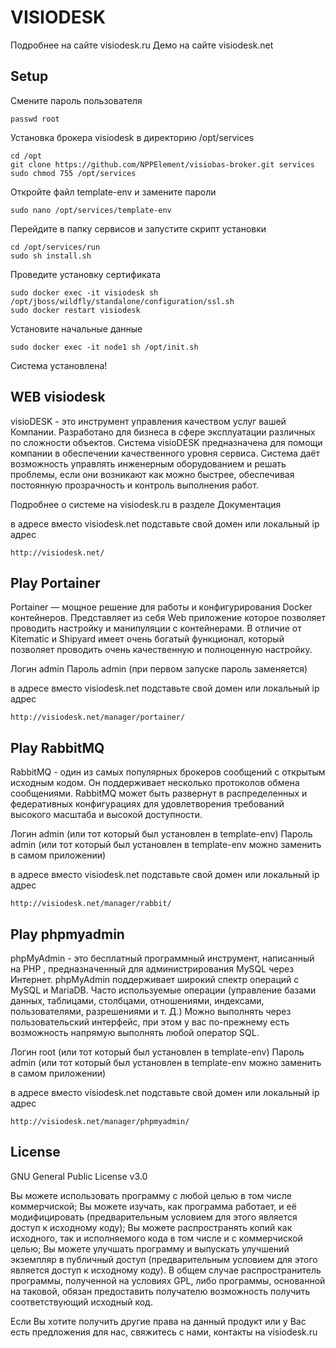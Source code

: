 #  VISIODESK

Подробнее на сайте visiodesk.ru
Демо на сайте visiodesk.net

## Setup
Смените пароль пользователя 
```
passwd root
```
Установка брокера visiodesk в директорию /opt/services
```
cd /opt
git clone https://github.com/NPPElement/visiobas-broker.git services
sudo chmod 755 /opt/services
```
Откройте файл template-env и замените пароли 
```
sudo nano /opt/services/template-env
```
Перейдите в папку сервисов и запустите скрипт установки
```
cd /opt/services/run
sudo sh install.sh
```
Проведите установку сертификата
```
sudo docker exec -it visiodesk sh /opt/jboss/wildfly/standalone/configuration/ssl.sh
sudo docker restart visiodesk
```
Установите начальные данные
```
sudo docker exec -it node1 sh /opt/init.sh
```

Система установлена!

## WEB visiodesk
visioDESK - это инструмент управления качеством услуг вашей Компании. Разработано для бизнеса в сфере эксплуатации различных по сложности объектов. Система visioDESK предназначена для помощи компании в обеспечении качественного уровня сервиса. Система даёт возможность управлять инженерным оборудованием и решать проблемы, если они возникают как можно быстрее, обеспечивая постоянную прозрачность и контроль выполнения работ.

Подробнее о системе на visiodesk.ru  в разделе Документация

в адресе вместо visiodesk.net подставьте свой домен или локальный ip адрес
```
http://visiodesk.net/
```

## Play Portainer
Portainer — мощное решение для работы и конфигурирования Docker контейнеров. Представляет из себя Web приложение которое позволяет проводить настройку и манипуляции с контейнерами. В отличие от Kitematic и Shipyard имеет очень богатый функционал, который позволяет проводить очень качественную и полноценную настройку. 

Логин admin
Пароль admin (при первом запуске пароль заменяется)

в адресе вместо visiodesk.net подставьте свой домен или локальный ip адрес
```
http://visiodesk.net/manager/portainer/
```

## Play RabbitMQ
RabbitMQ - один из самых популярных брокеров сообщений с открытым исходным кодом. Он поддерживает несколько протоколов обмена сообщениями. RabbitMQ может быть развернут в распределенных и федеративных конфигурациях для удовлетворения требований высокого масштаба и высокой доступности.

Логин admin (или тот который был установлен в template-env)
Пароль admin (или тот который был установлен в template-env можно заменить в самом приложении)

в адресе вместо visiodesk.net подставьте свой домен или локальный ip адрес
```
http://visiodesk.net/manager/rabbit/
```

## Play phpmyadmin
phpMyAdmin - это бесплатный программный инструмент, написанный на PHP , предназначенный для администрирования MySQL через Интернет. phpMyAdmin поддерживает широкий спектр операций с MySQL и MariaDB. Часто используемые операции (управление базами данных, таблицами, столбцами, отношениями, индексами, пользователями, разрешениями и т. Д.) Можно выполнять через пользовательский интерфейс, при этом у вас по-прежнему есть возможность напрямую выполнять любой оператор SQL.

Логин root (или тот который был установлен в template-env)
Пароль admin (или тот который был установлен в template-env можно заменить в самом приложении)

в адресе вместо visiodesk.net подставьте свой домен или локальный ip адрес
```
http://visiodesk.net/manager/phpmyadmin/
```

## License
GNU General Public License v3.0

Вы можете использовать программу с любой целью в том числе коммерчиской;
Вы можете изучать, как программа работает, и её модифицировать (предварительным условием для этого является доступ к исходному коду);
Вы можете распространять копий как исходного, так и исполняемого кода в том числе и с коммерчиской целью;
Вы можете улучшать программу и выпускать улучшений экземпляр в публичный доступ (предварительным условием для этого является доступ к исходному коду).
В общем случае распространитель программы, полученной на условиях GPL, либо программы, основанной на таковой, обязан предоставить получателю возможность получить соответствующий исходный код.

Если Вы хотите получить другие права на данный продукт или у Вас есть предложения для нас, свяжитесь с нами, контакты на  visiodesk.ru